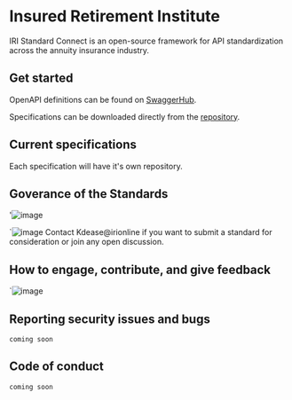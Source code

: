 # Insured Retirement Institute 

IRI Standard Connect is an open-source framework for API standardization across the annuity insurance industry.

## Get started

OpenAPI definitions can be found on [SwaggerHub](https://app.swaggerhub.com/apis/curtislawhorn/IRI-APIs/1.0.0).

Specifications can be downloaded directly from the [repository](/Specifications).

## Current specifications
Each specification will have it's own repository. 

## Goverance of the Standards 
'![image](https://github.com/user-attachments/assets/2dab2fdd-9d25-47e4-8348-a7e568176d66)

`![image](https://github.com/user-attachments/assets/7aea5d11-e6f0-4df6-9617-352472297add)
 Contact Kdease@irionline if you want to submit a standard for consideration or join any open discussion. 

## How to engage, contribute, and give feedback

`![image](https://github.com/user-attachments/assets/ffedfd24-f0b3-4a6c-b624-c7ea3344e2cf)


## Reporting security issues and bugs

`coming soon`

## Code of conduct

`coming soon`
